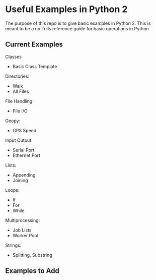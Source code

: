 # Useful Examples in Python 2 #
The purpose of this repo is to give basic examples in Python 2. This is meant to be a no-frills reference guide for basic operations in Python. 

## Current Examples ##
Classes
- Basic Class Template

Directories:
- Walk
- All Files

File Handling:  
- File I/O

Geopy:
- GPS Speed

Input Output:
- Serial Port
- Ethernet Port

Lists:
- Appending
- Joining

Loops:
- If
- For
- While

Multiprocessing:
- Job Lists
- Worker Pool 

Strings:
- Splitting, Substring

## Examples to Add ##
